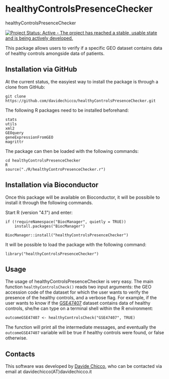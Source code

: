 # healthyControlsPresenceChecker

healthyControlsPresenceChecker

[![Project Status: Active - The project has reached a stable, usable state and is being actively developed.](http://www.repostatus.org/badges/latest/active.svg)](http://www.repostatus.org/#active)

This package allows users to verify if a specific GEO dataset contains data of healthy controls amongside data of patients. 
 

## Installation via GitHub

At the current status, the easyiest way to install the package is through a clone from GitHub:

```{bash
git clone https://github.com/davidechicco/healthyControlsPresenceChecker.git
```

The following R packages need to be installed beforehand:

    stats
    utils
    xml2
    GEOquery
    geneExpressionFromGEO
    magrittr
    
The package can then be loaded with the following commands:

```{r}
cd healthyControlsPresenceChecker
R
source("./R/healthyControPresenceChecker.r")
```

## Installation via Bioconductor

Once this package will be available on Bioconductor, it will be possibile to install it through the following commands.

Start R (version "4.1") and enter:

```{r}
if (!requireNamespace("BiocManager", quietly = TRUE))
    install.packages("BiocManager")

BiocManager::install("healthyControlsPresenceChecker")
```

It will be possible to load the package with the following command:

```{r}
library("healthyControlsPresenceChecker")
```


## Usage

The usage of healthyControlsPresenceChecker is very easy. The main function `healthyControlsCheck()` reads two input arguments: the GEO accession code of the dataset for which the user wants to verify the presence of the healthy controls, and a verbose flag.
For example, if the user wants to know if the [GSE47407](https://www.ncbi.nlm.nih.gov/geo/query/acc.cgi?acc=GSE47407) dataset contains data of healthy controls, she/he can type on a terminal shell within the R environment:

```{r}
outcomeGSE47407 <- healthyControlsCheck("GSE47407", TRUE)
```

The function will print all the intermediate messages, and eventually the `outcomeGSE47407` variable will be true if healthy controls were found, or false otherwise.

## Contacts

This software was developed by [Davide Chicco](https://www.DavideChicco.it), who can be contacted via email at davidechicco(AT)davidechicco.it
